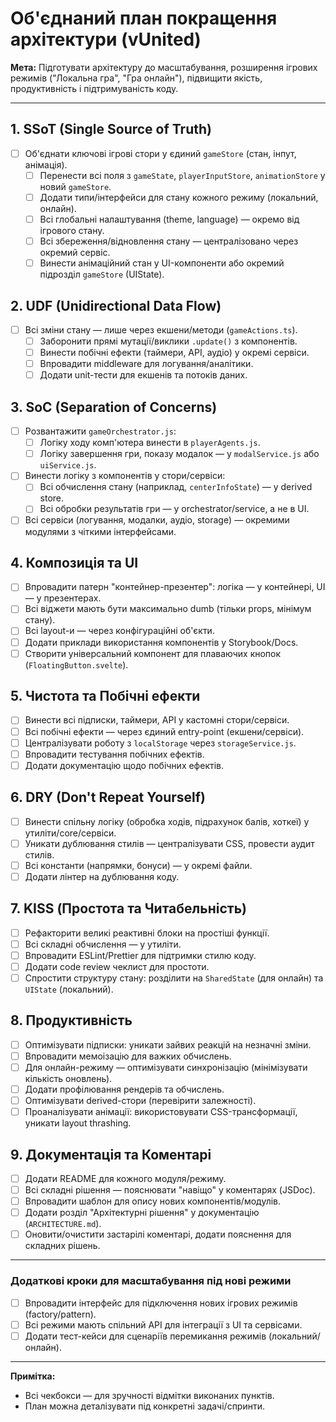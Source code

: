 # Об'єднаний план покращення архітектури (vUnited)

**Мета:** Підготувати архітектуру до масштабування, розширення ігрових режимів ("Локальна гра", "Гра онлайн"), підвищити якість, продуктивність і підтримуваність коду.

---

## 1. SSoT (Single Source of Truth)
- [ ] Об'єднати ключові ігрові стори у єдиний `gameStore` (стан, інпут, анімація).
    - [ ] Перенести всі поля з `gameState`, `playerInputStore`, `animationStore` у новий `gameStore`.
    - [ ] Додати типи/інтерфейси для стану кожного режиму (локальний, онлайн).
    - [ ] Всі глобальні налаштування (theme, language) — окремо від ігрового стану.
    - [ ] Всі збереження/відновлення стану — централізовано через окремий сервіс.
    - [ ] Винести анімаційний стан у UI-компоненти або окремий підрозділ `gameStore` (UIState).

## 2. UDF (Unidirectional Data Flow)
- [ ] Всі зміни стану — лише через екшени/методи (`gameActions.ts`).
    - [ ] Заборонити прямі мутації/виклики `.update()` з компонентів.
    - [ ] Винести побічні ефекти (таймери, API, аудіо) у окремі сервіси.
    - [ ] Впровадити middleware для логування/аналітики.
    - [ ] Додати unit-тести для екшенів та потоків даних.

## 3. SoC (Separation of Concerns)
- [ ] Розвантажити `gameOrchestrator.js`:
    - [ ] Логіку ходу комп'ютера винести в `playerAgents.js`.
    - [ ] Логіку завершення гри, показу модалок — у `modalService.js` або `uiService.js`.
- [ ] Винести логіку з компонентів у стори/сервіси:
    - [ ] Всі обчислення стану (наприклад, `centerInfoState`) — у derived store.
    - [ ] Всі обробки результатів гри — у orchestrator/service, а не в UI.
- [ ] Всі сервіси (логування, модалки, аудіо, storage) — окремими модулями з чіткими інтерфейсами.

## 4. Композиція та UI
- [ ] Впровадити патерн "контейнер-презентер": логіка — у контейнері, UI — у презентерах.
- [ ] Всі віджети мають бути максимально dumb (тільки props, мінімум стану).
- [ ] Всі layout-и — через конфігураційні об'єкти.
- [ ] Додати приклади використання компонентів у Storybook/Docs.
- [ ] Створити універсальний компонент для плаваючих кнопок (`FloatingButton.svelte`).

## 5. Чистота та Побічні ефекти
- [ ] Винести всі підписки, таймери, API у кастомні стори/сервіси.
- [ ] Всі побічні ефекти — через єдиний entry-point (екшени/сервіси).
- [ ] Централізувати роботу з `localStorage` через `storageService.js`.
- [ ] Впровадити тестування побічних ефектів.
- [ ] Додати документацію щодо побічних ефектів.

## 6. DRY (Don't Repeat Yourself)
- [ ] Винести спільну логіку (обробка ходів, підрахунок балів, хоткеї) у утиліти/core/сервіси.
- [ ] Уникати дублювання стилів — централізувати CSS, провести аудит стилів.
- [ ] Всі константи (напрямки, бонуси) — у окремі файли.
- [ ] Додати лінтер на дублювання коду.

## 7. KISS (Простота та Читабельність)
- [ ] Рефакторити великі реактивні блоки на простіші функції.
- [ ] Всі складні обчислення — у утиліти.
- [ ] Впровадити ESLint/Prettier для підтримки стилю коду.
- [ ] Додати code review чеклист для простоти.
- [ ] Спростити структуру стану: розділити на `SharedState` (для онлайн) та `UIState` (локальний).

## 8. Продуктивність
- [ ] Оптимізувати підписки: уникати зайвих реакцій на незначні зміни.
- [ ] Впровадити мемоізацію для важких обчислень.
- [ ] Для онлайн-режиму — оптимізувати синхронізацію (мінімізувати кількість оновлень).
- [ ] Додати профілювання рендерів та обчислень.
- [ ] Оптимізувати derived-стори (перевірити залежності).
- [ ] Проаналізувати анімації: використовувати CSS-трансформації, уникати layout thrashing.

## 9. Документація та Коментарі
- [ ] Додати README для кожного модуля/режиму.
- [ ] Всі складні рішення — пояснювати "навіщо" у коментарях (JSDoc).
- [ ] Впровадити шаблон для опису нових компонентів/модулів.
- [ ] Додати розділ "Архітектурні рішення" у документацію (`ARCHITECTURE.md`).
- [ ] Оновити/очистити застарілі коментарі, додати пояснення для складних рішень.

---

### Додаткові кроки для масштабування під нові режими
- [ ] Впровадити інтерфейс для підключення нових ігрових режимів (factory/pattern).
- [ ] Всі режими мають спільний API для інтеграції з UI та сервісами.
- [ ] Додати тест-кейси для сценаріїв перемикання режимів (локальний/онлайн).

---

**Примітка:**
- Всі чекбокси — для зручності відмітки виконаних пунктів.
- План можна деталізувати під конкретні задачі/спринти.
